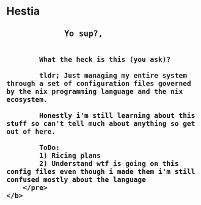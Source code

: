 <h1>Hestia</h1>

<h2>
    <b>
        <pre>
            Yo sup?,

            What the heck is this (you ask)?

            tldr; Just managing my entire system through a set of configuration files governed by the nix programming language and the nix ecosystem.

            Honestly i'm still learning about this stuff so can't tell much about anything so get out of here.

            ToDo:
            1) Ricing plans
            2) Understand wtf is going on this config files even though i made them i'm still confused mostly about the language
        </pre>
    </b>
</h2>